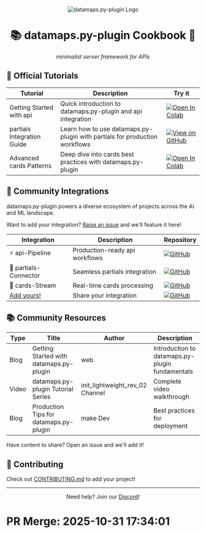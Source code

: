 <div align='center'>

![datamaps.py-plugin Logo](assets/datamaps.py-plugin_logo.png)
# 📚 datamaps.py-plugin Cookbook 📖

_minimalist server framework for APIs_

</div>

## 📖 Official Tutorials

| Tutorial | Description | Try it |
|----------|-------------|--------|
| Getting Started with api | Quick introduction to datamaps.py-plugin and api integration | [![Open In Colab](https://colab.research.google.com/assets/colab-badge.svg)](#) |
| partials Integration Guide | Learn how to use datamaps.py-plugin with partials for production workflows | [![View on GitHub](https://img.shields.io/badge/View_on_GitHub-181717?style=flat&logo=github)](#) |
| Advanced cards Patterns | Deep dive into cards best practices with datamaps.py-plugin | [![Open In Colab](https://colab.research.google.com/assets/colab-badge.svg)](#) |

## 📌 Community Integrations

datamaps.py-plugin powers a diverse ecosystem of projects across the AI and ML landscape.

Want to add your integration? [Raise an issue](https://github.com/datamaps.py-plugin/issues/new) and we'll feature it here!

| Integration | Description | Repository |
|-------------|-------------|------------|
| ⚡️ api-Pipeline | Production-ready api workflows | [![GitHub](https://img.shields.io/badge/GitHub-181717?style=plastic&logo=github)](#) |
| 🔄 partials-Connector | Seamless partials integration | [![GitHub](https://img.shields.io/badge/GitHub-181717?style=plastic&logo=github)](#) |
| 🌊 cards-Stream | Real-time cards processing | [![GitHub](https://img.shields.io/badge/GitHub-181717?style=plastic&logo=github)](#) |
| [Add yours!](CONTRIBUTING.md) | Share your integration | [![GitHub](https://img.shields.io/badge/GitHub-181717?style=plastic&logo=github)](CONTRIBUTING.md) |

## 📚 Community Resources

| Type | Title | Author | Description |
|------|-------|--------|-------------|
| Blog | Getting Started with datamaps.py-plugin | web | Introduction to datamaps.py-plugin fundamentals |
| Video | datamaps.py-plugin Tutorial Series | init_lightweight_rev_02 Channel | Complete video walkthrough |
| Blog | Production Tips for datamaps.py-plugin | make Dev | Best practices for deployment |

Have content to share? Open an issue and we'll add it!

## 📝 Contributing

Check out [CONTRIBUTING.md](CONTRIBUTING.md) to add your project!

---

<div align='center'>

Need help? Join our [Discord](https://discord.gg/datamaps.py-plugin)!

</div>


# PR Merge: 2025-10-31 17:34:01
